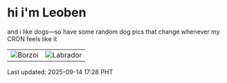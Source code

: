# hi i'm Leoben

and i like dogs—so have some random dog pics that change whenever my CRON feels like it

|  |  |
|--------|----------|
| ![Borzoi](https://random-dog-vercel.vercel.app/api/random-borzoi?v=1757842139) | ![Labrador](https://random-dog-vercel.vercel.app/api/random-labrador?v=1757842139) |

Last updated: 2025-09-14 17:28 PHT
